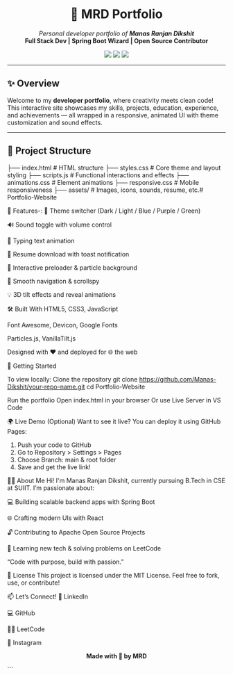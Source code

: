 <h1 align="center">🚀 MRD Portfolio</h1>
<p align="center">
  <i>Personal developer portfolio of <strong>Manas Ranjan Dikshit</strong></i><br>
  <b>Full Stack Dev | Spring Boot Wizard | Open Source Contributor</b>
</p>

<p align="center">
  <a href="https://github.com/Manas-Dikshit" target="_blank"><img src="https://img.shields.io/badge/GitHub-View-blue?logo=github"></a>
  <a href="https://www.linkedin.com/in/manas-ranjan-dikshit" target="_blank"><img src="https://img.shields.io/badge/LinkedIn-Follow-blue?logo=linkedin"></a>
  <a href="https://leetcode.com/manas-ranjan-dikshit" target="_blank"><img src="https://img.shields.io/badge/LeetCode-Profile-orange?logo=leetcode"></a>
</p>

---

## ✨ Overview

Welcome to my **developer portfolio**, where creativity meets clean code! This interactive site showcases my skills, projects, education, experience, and achievements — all wrapped in a responsive, animated UI with theme customization and sound effects.

---

## 📁 Project Structure
├── index.html          # HTML structure
├── styles.css          # Core theme and layout styling
├── scripts.js          # Functional interactions and effects
├── animations.css      # Element animations
├── responsive.css      # Mobile responsiveness
├── assets/             # Images, icons, sounds, resume, etc.# Portfolio-Website


🌈 Features-:
🎨 Theme switcher (Dark / Light / Blue / Purple / Green)

🔊 Sound toggle with volume control

🧠 Typing text animation

📄 Resume download with toast notification

🧩 Interactive preloader & particle background

🧭 Smooth navigation & scrollspy

💡 3D tilt effects and reveal animations

🛠️ Built With
HTML5, CSS3, JavaScript

Font Awesome, Devicon, Google Fonts

Particles.js, VanillaTilt.js

Designed with ❤️ and deployed for 🌐 the web

🚀 Getting Started

To view locally:
Clone the repository
git clone https://github.com/Manas-Dikshit/your-repo-name.git
cd Portfolio-Website

Run the portfolio
Open index.html in your browser
Or use Live Server in VS Code


🌍 Live Demo (Optional)
Want to see it live? You can deploy it using GitHub Pages:
1. Push your code to GitHub
2. Go to Repository > Settings > Pages
3. Choose Branch: main & root folder
4. Save and get the live link!

👨‍💻 About Me
Hi! I'm Manas Ranjan Dikshit, currently pursuing B.Tech in CSE at SUIIT. I’m passionate about:

💻 Building scalable backend apps with Spring Boot

🌐 Crafting modern UIs with React

🔓 Contributing to Apache Open Source Projects

🧠 Learning new tech & solving problems on LeetCode

“Code with purpose, build with passion.”

📝 License
This project is licensed under the MIT License. Feel free to fork, use, or contribute!

📫 Let’s Connect!
💼 LinkedIn

💻 GitHub

👨‍💻 LeetCode

📸 Instagram

<p align="center"> <b>Made with 💙 by MRD</b> </p> ```
